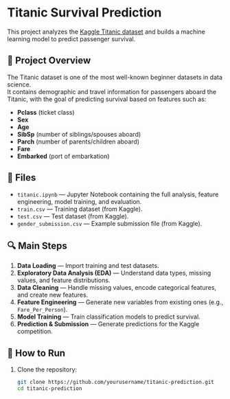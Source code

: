 # Titanic Survival Prediction

This project analyzes the [Kaggle Titanic dataset](https://www.kaggle.com/c/titanic) and builds a machine learning model to predict passenger survival.

## 📌 Project Overview
The Titanic dataset is one of the most well-known beginner datasets in data science.  
It contains demographic and travel information for passengers aboard the Titanic, with the goal of predicting survival based on features such as:
- **Pclass** (ticket class)
- **Sex**
- **Age**
- **SibSp** (number of siblings/spouses aboard)
- **Parch** (number of parents/children aboard)
- **Fare**
- **Embarked** (port of embarkation)

## 📂 Files
- `titanic.ipynb` — Jupyter Notebook containing the full analysis, feature engineering, model training, and evaluation.
- `train.csv` — Training dataset (from Kaggle).
- `test.csv` — Test dataset (from Kaggle).
- `gender_submission.csv` — Example submission file (from Kaggle).

## 🔍 Main Steps
1. **Data Loading** — Import training and test datasets.
2. **Exploratory Data Analysis (EDA)** — Understand data types, missing values, and feature distributions.
3. **Data Cleaning** — Handle missing values, encode categorical features, and create new features.
4. **Feature Engineering** — Generate new variables from existing ones (e.g., `Fare_Per_Person`).
5. **Model Training** — Train classification models to predict survival.
6. **Prediction & Submission** — Generate predictions for the Kaggle competition.

## 🚀 How to Run
1. Clone the repository:
   ```bash
   git clone https://github.com/yourusername/titanic-prediction.git
   cd titanic-prediction
